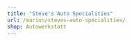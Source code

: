 ```yaml
---
title: "Steve's Auto Specialities"
url: /marion/steves-auto-specialities/
shop: Autowerkstatt
---
```

